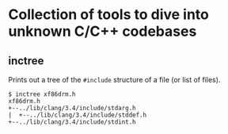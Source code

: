 # Collection of tools to dive into unknown C/C++ codebases

## inctree

Prints out a tree of the `#include` structure of a file (or list of
files).

    $ inctree xf86drm.h
    xf86drm.h
    +--../lib/clang/3.4/include/stdarg.h
    |  +--../lib/clang/3.4/include/stddef.h
    +--../lib/clang/3.4/include/stdint.h
